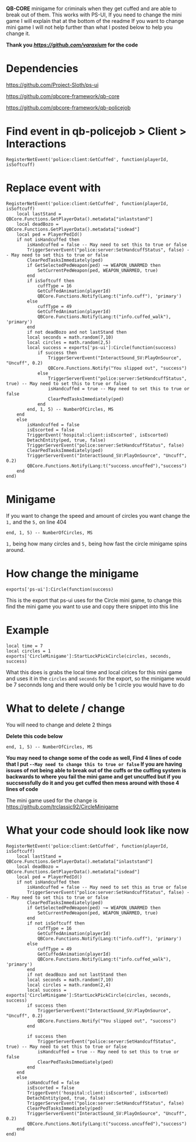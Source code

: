 **QB-CORE** minigame for criminals when they get cuffed and are able to break out of them.
This works with PS-UI, If you need to change the mini game I will explain that at the bottom of the readme
If you want to change mini game I will not help further than what I posted below to help you change it.

**Thank you _https://github.com/varaxium_ for the code**

Dependencies
=
https://github.com/Project-Sloth/ps-ui

https://github.com/qbcore-framework/qb-core

https://github.com/qbcore-framework/qb-policejob

Find event in qb-policejob > Client > Interactions
=
```
RegisterNetEvent('police:client:GetCuffed', function(playerId, isSoftcuff)
```

Replace event with
=
```
RegisterNetEvent('police:client:GetCuffed', function(playerId, isSoftcuff)
    local lastStand = QBCore.Functions.GetPlayerData().metadata["inlaststand"]
    local deadBozo = QBCore.Functions.GetPlayerData().metadata["isdead"]
    local ped = PlayerPedId()
    if not isHandcuffed then
        isHandcuffed = false -- May need to set this to true or false
        TriggerServerEvent("police:server:SetHandcuffStatus", false) -- May need to set this to true or false
        ClearPedTasksImmediately(ped)
        if GetSelectedPedWeapon(ped) ~= WEAPON_UNARMED then
            SetCurrentPedWeapon(ped, WEAPON_UNARMED, true)
        end
        if isSoftcuff then
            cuffType = 16
            GetCuffedAnimation(playerId)
            QBCore.Functions.Notify(Lang:t("info.cuff"), 'primary')
        else
            cuffType = 49
            GetCuffedAnimation(playerId)
            QBCore.Functions.Notify(Lang:t("info.cuffed_walk"), 'primary')
        end
        if not deadBozo and not lastStand then
        local seconds = math.random(7,10)
        local circles = math.random(2,5)
        local success = exports['ps-ui']:Circle(function(success)
            if success then
                TriggerServerEvent("InteractSound_SV:PlayOnSource", "Uncuff", 0.2)
                QBCore.Functions.Notify("You slipped out", "success")
            else
                TriggerServerEvent("police:server:SetHandcuffStatus", true) -- May need to set this to true or false
                isHandcuffed = true -- May need to set this to true or false
                ClearPedTasksImmediately(ped)
            end
        end, 1, 5) -- NumberOfCircles, MS
    end
    else
        isHandcuffed = false
        isEscorted = false
        TriggerEvent('hospital:client:isEscorted', isEscorted)
        DetachEntity(ped, true, false)
        TriggerServerEvent("police:server:SetHandcuffStatus", false)
        ClearPedTasksImmediately(ped)
        TriggerServerEvent("InteractSound_SV:PlayOnSource", "Uncuff", 0.2)
        QBCore.Functions.Notify(Lang:t("success.uncuffed"),"success")
    end
end)
```

Minigame
=

If you want to change the speed and amount of circles you want change the ```1,``` and the ```5,``` on line 404
```
end, 1, 5) -- NumberOfCircles, MS
```

```1,``` being how many circles and ```5,``` being how fast the circle minigame spins around.

How change the minigame
=
```
exports['ps-ui']:Circle(function(success)
```
This is the export that ps-ui uses for the Circle mini game, to change this find the mini game you want to use and copy there snippet into this line

Example
= 
```
local time = 7
local circles = 1
exports['CircleMinigame']:StartLockPickCircle(circles, seconds, success)
```
What this does is grabs the local time and local cirlces for this mini game and uses it in the ```circles``` and ```seconds``` for the export, so the minigame would be 7 seconnds long and there would only be 1 circle you would have to do

What to delete / change
=
You will need to change and delete 2 things

**Delete this code below**
```
end, 1, 5) -- NumberOfCircles, MS
```
**You may need to change some of the code as well, Find 4 lines of code that I put ```--May need to change this to true or false``` If you are having issues of not being able to break out of the cuffs or the cuffing system is backwards to where you fail the mini game and get uncuffed but if you succsessfully do it and you get cuffed then mess around with those 4 lines of code**

The mini game used for the change is https://github.com/trclassic92/CircleMinigame

What your code should look like now
=
```
RegisterNetEvent('police:client:GetCuffed', function(playerId, isSoftcuff)
    local lastStand = QBCore.Functions.GetPlayerData().metadata["inlaststand"]
    local deadBozo = QBCore.Functions.GetPlayerData().metadata["isdead"]
    local ped = PlayerPedId()
    if not isHandcuffed then
        isHandcuffed = false -- May need to set this as true or false
        TriggerServerEvent("police:server:SetHandcuffStatus", false) -- May need to set this to true or false
        ClearPedTasksImmediately(ped)
        if GetSelectedPedWeapon(ped) ~= WEAPON_UNARMED then
            SetCurrentPedWeapon(ped, WEAPON_UNARMED, true)
        end
        if not isSoftcuff then
            cuffType = 16
            GetCuffedAnimation(playerId)
            QBCore.Functions.Notify(Lang:t("info.cuff"), 'primary')
        else
            cuffType = 49
            GetCuffedAnimation(playerId)
            QBCore.Functions.Notify(Lang:t("info.cuffed_walk"), 'primary')
        end
        if not deadBozo and not lastStand then
        local seconds = math.random(7,10)
        local circles = math.random(2,4)
        local success = exports['CircleMinigame']:StartLockPickCircle(circles, seconds, success)     
        if success then
            TriggerServerEvent("InteractSound_SV:PlayOnSource", "Uncuff", 0.2)
            QBCore.Functions.Notify("You slipped out", "success")
        end

        if success then
            TriggerServerEvent("police:server:SetHandcuffStatus", true) -- May need to set this to true or false
            isHandcuffed = true -- May need to set this to true or false
            ClearPedTasksImmediately(ped)
        end
    end
    else
        isHandcuffed = false
        isEscorted = false
        TriggerEvent('hospital:client:isEscorted', isEscorted)
        DetachEntity(ped, true, false)
        TriggerServerEvent("police:server:SetHandcuffStatus", false)
        ClearPedTasksImmediately(ped)
        TriggerServerEvent("InteractSound_SV:PlayOnSource", "Uncuff", 0.2)
        QBCore.Functions.Notify(Lang:t("success.uncuffed"),"success")
    end
end)
```

